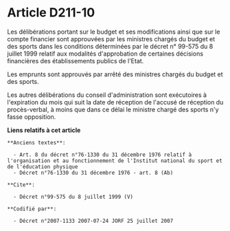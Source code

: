 # Article D211-10

Les délibérations portant sur le budget et ses modifications ainsi que sur le compte financier sont approuvées par les
ministres chargés du budget et des sports dans les conditions déterminées par le décret n° 99-575 du 8 juillet 1999 relatif
aux modalités d'approbation de certaines décisions financières des établissements publics de l'Etat. 

Les emprunts sont approuvés par arrêté des ministres chargés du budget et des sports. 

Les autres délibérations du conseil d'administration sont exécutoires à l'expiration du mois qui suit la date de réception de
l'accusé de réception du procès-verbal, à moins que dans ce délai le ministre chargé des sports n'y fasse opposition.

**Liens relatifs à cet article**

	**Anciens textes**:

	  - Art. 8 du décret n°76-1330 du 31 décembre 1976 relatif à l'organisation et au fonctionnement de l'Institut national du sport et de l'éducation physique
	  - Décret n°76-1330 du 31 décembre 1976 - art. 8 (Ab)

	**Cite**:

	  - Décret n°99-575 du 8 juillet 1999 (V)

	**Codifié par**:

	  - Décret n°2007-1133 2007-07-24 JORF 25 juillet 2007
